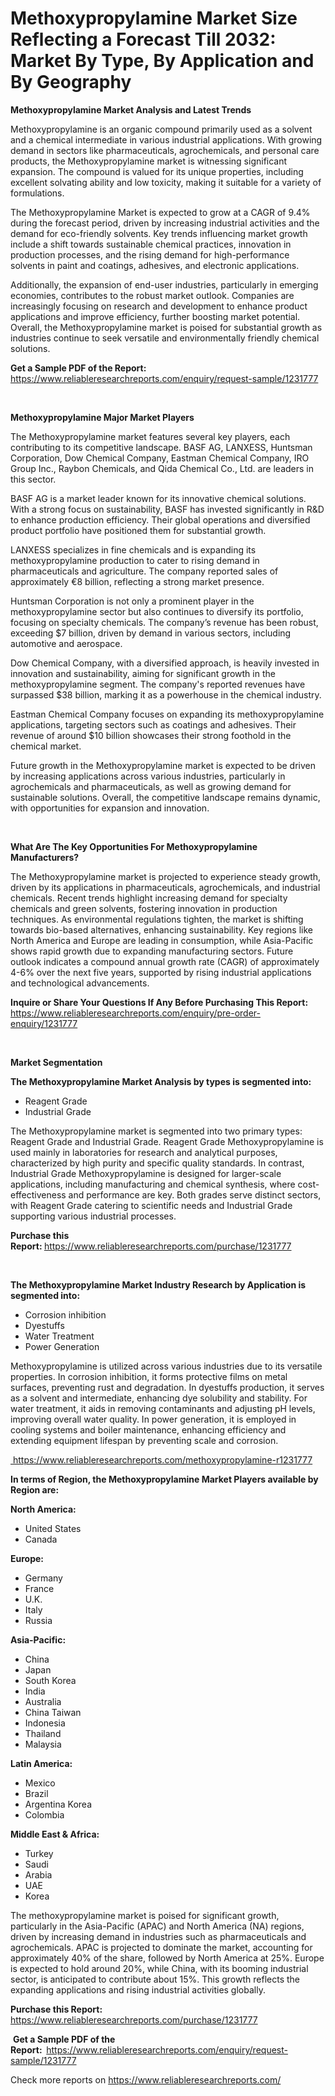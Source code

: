 <p><h1>Methoxypropylamine Market Size Reflecting a Forecast Till 2032: Market By Type, By Application and By Geography</h1></p><p><strong>Methoxypropylamine Market Analysis and Latest Trends</strong></p>
<p><p>Methoxypropylamine is an organic compound primarily used as a solvent and a chemical intermediate in various industrial applications. With growing demand in sectors like pharmaceuticals, agrochemicals, and personal care products, the Methoxypropylamine market is witnessing significant expansion. The compound is valued for its unique properties, including excellent solvating ability and low toxicity, making it suitable for a variety of formulations.</p><p>The Methoxypropylamine Market is expected to grow at a CAGR of 9.4% during the forecast period, driven by increasing industrial activities and the demand for eco-friendly solvents. Key trends influencing market growth include a shift towards sustainable chemical practices, innovation in production processes, and the rising demand for high-performance solvents in paint and coatings, adhesives, and electronic applications. </p><p>Additionally, the expansion of end-user industries, particularly in emerging economies, contributes to the robust market outlook. Companies are increasingly focusing on research and development to enhance product applications and improve efficiency, further boosting market potential. Overall, the Methoxypropylamine market is poised for substantial growth as industries continue to seek versatile and environmentally friendly chemical solutions.</p></p>
<p><strong>Get a Sample PDF of the Report:&nbsp;</strong> <a href="https://www.reliableresearchreports.com/enquiry/request-sample/1231777?utm_campaign=2116&utm_medium=2&utm_source=Github&utm_content=ia&utm_term=30012025&utm_id=methoxypropylamine">https://www.reliableresearchreports.com/enquiry/request-sample/1231777</a></p>
<p>&nbsp;</p>
<p><strong>Methoxypropylamine Major Market Players</strong></p>
<p><p>The Methoxypropylamine market features several key players, each contributing to its competitive landscape. BASF AG, LANXESS, Huntsman Corporation, Dow Chemical Company, Eastman Chemical Company, IRO Group Inc., Raybon Chemicals, and Qida Chemical Co., Ltd. are leaders in this sector.</p><p>BASF AG is a market leader known for its innovative chemical solutions. With a strong focus on sustainability, BASF has invested significantly in R&D to enhance production efficiency. Their global operations and diversified product portfolio have positioned them for substantial growth.</p><p>LANXESS specializes in fine chemicals and is expanding its methoxypropylamine production to cater to rising demand in pharmaceuticals and agriculture. The company reported sales of approximately €8 billion, reflecting a strong market presence.</p><p>Huntsman Corporation is not only a prominent player in the methoxypropylamine sector but also continues to diversify its portfolio, focusing on specialty chemicals. The company’s revenue has been robust, exceeding $7 billion, driven by demand in various sectors, including automotive and aerospace.</p><p>Dow Chemical Company, with a diversified approach, is heavily invested in innovation and sustainability, aiming for significant growth in the methoxypropylamine segment. The company's reported revenues have surpassed $38 billion, marking it as a powerhouse in the chemical industry.</p><p>Eastman Chemical Company focuses on expanding its methoxypropylamine applications, targeting sectors such as coatings and adhesives. Their revenue of around $10 billion showcases their strong foothold in the chemical market.</p><p>Future growth in the Methoxypropylamine market is expected to be driven by increasing applications across various industries, particularly in agrochemicals and pharmaceuticals, as well as growing demand for sustainable solutions. Overall, the competitive landscape remains dynamic, with opportunities for expansion and innovation.</p></p>
<p>&nbsp;</p>
<p><strong>What Are The Key Opportunities For Methoxypropylamine Manufacturers?</strong></p>
<p><p>The Methoxypropylamine market is projected to experience steady growth, driven by its applications in pharmaceuticals, agrochemicals, and industrial chemicals. Recent trends highlight increasing demand for specialty chemicals and green solvents, fostering innovation in production techniques. As environmental regulations tighten, the market is shifting towards bio-based alternatives, enhancing sustainability. Key regions like North America and Europe are leading in consumption, while Asia-Pacific shows rapid growth due to expanding manufacturing sectors. Future outlook indicates a compound annual growth rate (CAGR) of approximately 4-6% over the next five years, supported by rising industrial applications and technological advancements.</p></p>
<p><strong>Inquire or Share Your Questions If Any Before Purchasing This Report:</strong> <a href="https://www.reliableresearchreports.com/enquiry/pre-order-enquiry/1231777?utm_campaign=2116&utm_medium=2&utm_source=Github&utm_content=ia&utm_term=30012025&utm_id=methoxypropylamine">https://www.reliableresearchreports.com/enquiry/pre-order-enquiry/1231777</a></p>
<p>&nbsp;</p>
<p><strong>Market Segmentation</strong></p>
<p><strong>The Methoxypropylamine Market Analysis by types is segmented into:</strong></p>
<p><ul><li>Reagent Grade</li><li>Industrial Grade</li></ul></p>
<p><p>The Methoxypropylamine market is segmented into two primary types: Reagent Grade and Industrial Grade. Reagent Grade Methoxypropylamine is used mainly in laboratories for research and analytical purposes, characterized by high purity and specific quality standards. In contrast, Industrial Grade Methoxypropylamine is designed for larger-scale applications, including manufacturing and chemical synthesis, where cost-effectiveness and performance are key. Both grades serve distinct sectors, with Reagent Grade catering to scientific needs and Industrial Grade supporting various industrial processes.</p></p>
<p><strong>Purchase this Report:&nbsp;</strong><a href="https://www.reliableresearchreports.com/purchase/1231777?utm_campaign=2116&utm_medium=2&utm_source=Github&utm_content=ia&utm_term=30012025&utm_id=methoxypropylamine">https://www.reliableresearchreports.com/purchase/1231777</a></p>
<p>&nbsp;</p>
<p><strong>The Methoxypropylamine Market Industry Research by Application is segmented into:</strong></p>
<p><ul><li>Corrosion inhibition</li><li>Dyestuffs</li><li>Water Treatment</li><li>Power Generation</li></ul></p>
<p><p>Methoxypropylamine is utilized across various industries due to its versatile properties. In corrosion inhibition, it forms protective films on metal surfaces, preventing rust and degradation. In dyestuffs production, it serves as a solvent and intermediate, enhancing dye solubility and stability. For water treatment, it aids in removing contaminants and adjusting pH levels, improving overall water quality. In power generation, it is employed in cooling systems and boiler maintenance, enhancing efficiency and extending equipment lifespan by preventing scale and corrosion.</p></p>
<p><a href="https://www.reliableresearchreports.com/methoxypropylamine-r1231777?utm_campaign=2116&utm_medium=2&utm_source=Github&utm_content=ia&utm_term=30012025&utm_id=methoxypropylamine">&nbsp;https://www.reliableresearchreports.com/methoxypropylamine-r1231777</a></p>
<p><strong>In terms of Region, the Methoxypropylamine Market Players available by Region are:</strong></p>
<p>
    <p> <strong> North America: </strong>
        <ul>
            <li>United States</li>
            <li>Canada</li>
        </ul>
        </p> 
    <p> <strong> Europe: </strong>
        <ul>
            <li>Germany</li>
            <li>France</li>
            <li>U.K.</li>
            <li>Italy</li>
            <li>Russia</li>
        </ul>
        </p> 
    <p> <strong> Asia-Pacific: </strong>
        <ul>
            <li>China</li>
            <li>Japan</li>
            <li>South Korea</li>
            <li>India</li>
            <li>Australia</li>
            <li>China Taiwan</li>
            <li>Indonesia</li>
            <li>Thailand</li>
            <li>Malaysia</li>
        </ul>
        </p> 
    <p> <strong> Latin America: </strong>
        <ul>
            <li>Mexico</li>
            <li>Brazil</li>
            <li>Argentina Korea</li>
            <li>Colombia</li>
        </ul>
        </p> 
    <p> <strong> Middle East & Africa: </strong>
        <ul>
            <li>Turkey</li>
            <li>Saudi</li>
            <li>Arabia</li>
            <li>UAE</li>
            <li>Korea</li>
        </ul>
    </p>
    </p>
<p><p>The methoxypropylamine market is poised for significant growth, particularly in the Asia-Pacific (APAC) and North America (NA) regions, driven by increasing demand in industries such as pharmaceuticals and agrochemicals. APAC is projected to dominate the market, accounting for approximately 40% of the share, followed by North America at 25%. Europe is expected to hold around 20%, while China, with its booming industrial sector, is anticipated to contribute about 15%. This growth reflects the expanding applications and rising industrial activities globally.</p></p>
<p><strong>Purchase this Report: </strong><a href="https://www.reliableresearchreports.com/purchase/1231777?utm_campaign=2116&utm_medium=2&utm_source=Github&utm_content=ia&utm_term=30012025&utm_id=methoxypropylamine">https://www.reliableresearchreports.com/purchase/1231777</a></p>
<p>&nbsp;<strong>Get a Sample PDF of the Report:&nbsp;&nbsp;</strong><a href="https://www.reliableresearchreports.com/enquiry/request-sample/1231777?utm_campaign=2116&utm_medium=2&utm_source=Github&utm_content=ia&utm_term=30012025&utm_id=methoxypropylamine">https://www.reliableresearchreports.com/enquiry/request-sample/1231777</a></p>
<p><strong></strong></p>
<p>Check more reports on <a href="https://www.reliableresearchreports.com/?utm_campaign=2116&utm_medium=2&utm_source=Github&utm_content=ia&utm_term=30012025&utm_id=methoxypropylamine">https://www.reliableresearchreports.com/</a></p>